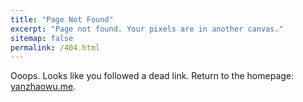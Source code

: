 ```yaml
---
title: "Page Not Found"
excerpt: "Page not found. Your pixels are in another canvas."
sitemap: false
permalink: /404.html
---
```


Ooops. Looks like you followed a dead link. Return to the homepage: [yanzhaowu.me](/).
